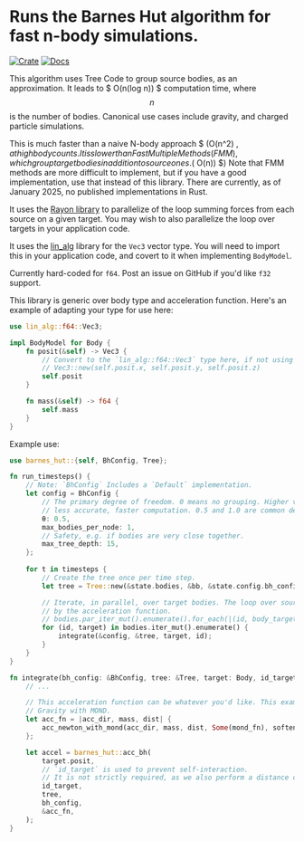 # Runs the Barnes Hut algorithm for fast n-body simulations.

[![Crate](https://img.shields.io/crates/v/barnes_hut.svg)](https://crates.io/crates/barnes_hut)
[![Docs](https://docs.rs/lin_alg/badge.svg)](https://docs.rs/barnes_hut)

This algorithm uses Tree Code to group source bodies, as an approximation. It leads to $ O(n(log n)) $ computation time, where $$ n $$ is the number of bodies. Canonical use cases include gravity, and charged particle simulations.

This is much faster than a naive N-body approach $ (O(n^2) $, at high body counts. It is slower than Fast Multiple Methods (FMM), which group target bodies in addition to source ones. ($ O(n)) $) Note that FMM methods are more difficult to implement, but if you have a good implementation, use that instead of this library. There are currently, as of January 2025, no published implementations in Rust.

It uses the [Rayon library](https://docs.rs/rayon/latest/rayon/) to parallelize of the loop summing forces from each source on a given target. You may wish to also parallelize the loop over targets in your application code.

It uses the [lin_alg](https://crates.io/crates/lin_alg) library for the `Vec3` vector type. You will need to import this in your application code, and covert to it when implementing `BodyModel`.

Currently hard-coded for `f64`. Post an issue on GitHub if you'd like `f32` support.

This library is generic over body type and acceleration function. Here's an example of adapting your type for use here:

```rust
use lin_alg::f64::Vec3;

impl BodyModel for Body {
    fn posit(&self) -> Vec3 {
        // Convert to the `lin_alg::f64::Vec3` type here, if not using it directly in your application:
        // Vec3::new(self.posit.x, self.posit.y, self.posit.z)
        self.posit
    }

    fn mass(&self) -> f64 {
        self.mass
    }
}
```

Example use:

```rust
use barnes_hut::{self, BhConfig, Tree};

fn run_timesteps() {
    // Note: `BhConfig` Includes a `Default` implementation.
    let config = BhConfig {
        // The primary degree of freedom. 0 means no grouping. Higher values group more aggressively, leading to
        // less accurate, faster computation. 0.5 and 1.0 are common defaults.
        θ: 0.5,
        max_bodies_per_node: 1,
        // Safety, e.g. if bodies are very close together.
        max_tree_depth: 15,
    };
    
    for t in timesteps {
        // Create the tree once per time step.
        let tree = Tree::new(&state.bodies, &bb, &state.config.bh_config);

        // Iterate, in parallel, over target bodies. The loop over source bodies is handled
        // by the acceleration function.
        // bodies.par_iter_mut().enumerate().for_each(|(id, body_target)| { // ...
        for (id, target) in bodies.iter_mut().enumerate() {
            integrate(&config, &tree, target, id);
        }
    }
}

fn integrate(bh_config: &BhConfig, tree: &Tree, target: Body, id_target: usize) {
    // ...

    // This acceleration function can be whatever you'd like. This example shows Newtonian
    // Gravity with MOND.
    let acc_fn = |acc_dir, mass, dist| {
        acc_newton_with_mond(acc_dir, mass, dist, Some(mond_fn), softening_factor_sq)
    };

    let accel = barnes_hut::acc_bh(
        target.posit,
        // `id_target` is used to prevent self-interaction.
        // It is not strictly required, as we also perform a distance check.
        id_target,
        tree,
        bh_config,
        &acc_fn,
    );
}
```